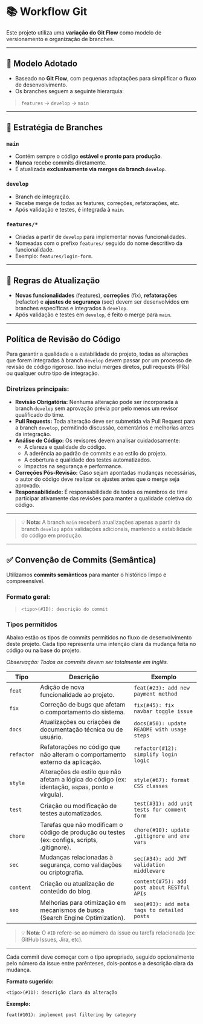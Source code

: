 # 📚 Workflow Git

Este projeto utiliza uma **variação do Git Flow** como modelo de versionamento e organização de branches.

---

## 📌 Modelo Adotado

- Baseado no **Git Flow**, com pequenas adaptações para simplificar o fluxo de desenvolvimento.
- Os branches seguem a seguinte hierarquia:

> `features` → `develop` → `main`

---

## 🌱 Estratégia de Branches

### `main`
- Contém sempre o código **estável** e **pronto para produção**.
- **Nunca** recebe commits diretamente.
- É atualizada **exclusivamente via merges da branch `develop`**.

### `develop`
- Branch de integração.
- Recebe merge de todas as features, correções, refatorações, etc.
- Após validação e testes, é integrada à `main`.

### `features/*`
- Criadas a partir de `develop` para implementar novas funcionalidades.
- Nomeadas com o prefixo `features/` seguido do nome descritivo da funcionalidade.
- Exemplo: `features/login-form`.

---

## 🔄 Regras de Atualização

- **Novas funcionalidades** (features), **correções** (fix), **refatorações** (refactor) e **ajustes de segurança** (sec) devem ser desenvolvidos em branches específicas e integrados à `develop`.
- Após validação e testes em `develop`, é feito o merge para `main`.

---

## Política de Revisão do Código

Para garantir a qualidade e a estabilidade do projeto, todas as alterações que forem integradas à branch `develop` devem passar por um processo de revisão de código rigoroso. Isso inclui merges diretos, pull requests (PRs) ou qualquer outro tipo de integração.

### Diretrizes principais:

- **Revisão Obrigatória:** Nenhuma alteração pode ser incorporada à branch `develop` sem aprovação prévia por pelo menos um revisor qualificado do time.
- **Pull Requests:** Toda alteração deve ser submetida via Pull Request para a branch `develop`, permitindo discussão, comentários e melhorias antes da integração.
- **Análise de Código:** Os revisores devem analisar cuidadosamente:
  - A clareza e qualidade do código.
  - A aderência ao padrão de commits e ao estilo do projeto.
  - A cobertura e qualidade dos testes automatizados.
  - Impactos na segurança e performance.
- **Correções Pós-Revisão:** Caso sejam apontadas mudanças necessárias, o autor do código deve realizar os ajustes antes que o merge seja aprovado.
- **Responsabilidade:** É responsabilidade de todos os membros do time participar ativamente das revisões para manter a qualidade coletiva do código.

---

> 💡 **Nota:** A branch `main` receberá atualizações apenas a partir da branch `develop` após validações adicionais, mantendo a estabilidade do código em produção.


---

## ✅ Convenção de Commits (Semântica)

Utilizamos **commits semânticos** para manter o histórico limpo e compreensível.

### Formato geral:

> `<tipo>(#ID): descrição do commit`

### Tipos permitidos

Abaixo estão os tipos de commits permitidos no fluxo de desenvolvimento deste projeto. Cada tipo representa uma intenção clara da mudança feita no código ou na base do projeto.

*Observação: Todos os commits devem ser totalmente em inglês.*

| Tipo        | Descrição                                                                                  | Exemplo                                      |
|-------------|---------------------------------------------------------------------------------------------|----------------------------------------------|
| `feat`      | Adição de nova funcionalidade ao projeto.                                                  | `feat(#23): add new payment method`          |
| `fix`       | Correção de bugs que afetam o comportamento do sistema.                                     | `fix(#45): fix navbar toggle issue`          |
| `docs`      | Atualizações ou criações de documentação técnica ou de usuário.                             | `docs(#50): update README with usage steps`  |
| `refactor`  | Refatorações no código que não alteram o comportamento externo da aplicação.               | `refactor(#12): simplify login logic`        |
| `style`     | Alterações de estilo que não afetam a lógica do código (ex: identação, aspas, ponto e vírgula). | `style(#67): format CSS classes`             |
| `test`      | Criação ou modificação de testes automatizados.                                             | `test(#31): add unit tests for comment form` |
| `chore`     | Tarefas que não modificam o código de produção ou testes (ex: configs, scripts, .gitignore). | `chore(#10): update .gitignore and env vars` |
| `sec`       | Mudanças relacionadas à segurança, como validações ou criptografia.                         | `sec(#34): add JWT validation middleware`    |
| `content`   | Criação ou atualização de conteúdo do blog.                                                 | `content(#75): add post about RESTful APIs`  |
| `seo`       | Melhorias para otimização em mecanismos de busca (Search Engine Optimization).              | `seo(#93): add meta tags to detailed posts`  |

> 💡 **Nota**: O `#ID` refere-se ao número da issue ou tarefa relacionada (ex: GitHub Issues, Jira, etc).

---

Cada commit deve começar com o tipo apropriado, seguido opcionalmente pelo número da issue entre parênteses, dois-pontos e a descrição clara da mudança.

**Formato sugerido:**

```
<tipo>(#ID): descrição clara da alteração
```

**Exemplo:**

```
feat(#101): implement post filtering by category
```

